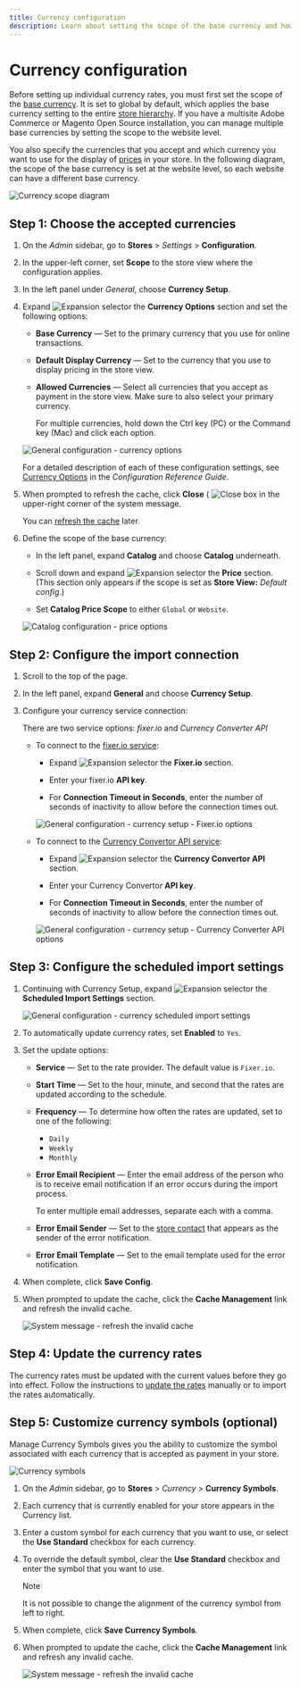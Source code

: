 ```yaml
---
title: Currency configuration
description: Learn about setting the scope of the base currency and how to specify the currencies that you accept and the currency you want to use for price display.
---
```

# Currency configuration

Before setting up individual currency rates, you must first set the scope of the [base currency](https://docs.magento.com/user-guide/configuration/general/currency-setup.html). It is set to global by default, which applies the base currency setting to the entire [store hierarchy](../getting-started/websites-stores-views.md). If you have a multisite Adobe Commerce or Magento Open Source installation, you can manage multiple base currencies by setting the scope to the website level.

You also specify the currencies that you accept and which currency you want to use for the display of [prices](../catalog/catalog-price-scope.md) in your store. In the following diagram, the scope of the base currency is set at the website level, so each website can have a different base currency.

![Currency scope diagram](./assets/scope-currency-config.svg)<!-- {: "width=600px"} -->

## Step 1: Choose the accepted currencies

1. On the _Admin_ sidebar, go to **Stores** > _Settings_ > **Configuration**.

1. In the upper-left corner, set **Scope** to the store view where the configuration applies.

1. In the left panel under _General_, choose **Currency Setup**.

1. Expand ![Expansion selector](../assets/icon-display-expand.png) the **Currency Options** section and set the following options:

   - **Base Currency** — Set to the primary currency that you use for online transactions.

   - **Default Display Currency** — Set to the currency that you use to display pricing in the store view.

   - **Allowed Currencies** — Select all currencies that you accept as payment in the store view. Make sure to also select your primary currency.

      For multiple currencies, hold down the Ctrl key (PC) or the Command key (Mac) and click each option.

   ![General configuration - currency options](../configuration-reference/general/assets/currency-setup-currency-options.png)<!-- zoom -->

   For a detailed description of each of these configuration settings, see [Currency Options](https://docs.magento.com/user-guide/configuration/general/currency-setup.html) in the _Configuration Reference Guide_.

1. When prompted to refresh the cache, click **Close** ( ![Close box](../assets/icon-close-x.png) in the upper-right corner of the system message.

   You can [refresh the cache](https://docs.magento.com/user-guide/system/cache-management.html) later.

1. Define the scope of the base currency:

   - In the left panel, expand **Catalog** and choose **Catalog** underneath.

   - Scroll down and expand ![Expansion selector](../assets/icon-display-expand.png) the **Price** section. (This section only appears if the scope is set as **Store View:** _Default config_.)

   - Set **Catalog Price Scope** to either `Global` or `Website`.

   ![Catalog configuration - price options](../configuration-reference/catalog/assets/catalog-price.png)<!-- zoom -->

## Step 2: Configure the import connection

1. Scroll to the top of the page.

1. In the left panel, expand **General** and choose **Currency Setup**.

1. Configure your currency service connection:

   There are two service options: _fixer.io_ and _Currency Converter API_

   - To connect to the [fixer.io service](https://fixer.io/):

      - Expand ![Expansion selector](../assets/icon-display-expand.png) the **Fixer.io** section.

      - Enter your fixer.io **API key**.

      - For **Connection Timeout in Seconds**, enter the number of seconds of inactivity to allow before the connection times out.

      ![General configuration - currency setup - Fixer.io options](./assets/config-general-currency-setup-fixerio.png)<!-- zoom -->

   - To connect to the [Currency Convertor API service](https://free.currencyconverterapi.com/):

      - Expand ![Expansion selector](../assets/icon-display-expand.png) the **Currency Convertor API** section.

      - Enter your Currency Convertor **API key**.

      - For **Connection Timeout in Seconds**, enter the number of seconds of inactivity to allow before the connection times out.

      ![General configuration - currency setup - Currency Converter API options](../configuration-reference/general/assets/currency-setup-converter.png)<!-- zoom -->

## Step 3: Configure the scheduled import settings

1. Continuing with Currency Setup, expand ![Expansion selector](../assets/icon-display-expand.png) the **Scheduled Import Settings** section.

   ![General configuration - currency scheduled import settings](../configuration-reference/general/assets/currency-setup-scheduled-import-settings.png)<!-- zoom -->

1. To automatically update currency rates, set **Enabled** to `Yes`.

1. Set the update options:

   - **Service** — Set to the rate provider. The default value is `Fixer.io`.

   - **Start Time** — Set to the hour, minute, and second that the rates are updated according to the schedule.

   - **Frequency** — To determine how often the rates are updated, set to one of the following:

      - `Daily`
      - `Weekly`
      - `Monthly`

   - **Error Email Recipient** — Enter the email address of the person who is to receive email notification if an error occurs during the import process.

      To enter multiple email addresses, separate each with a comma.

   - **Error Email Sender** — Set to the [store contact](https://docs.magento.com/user-guide/stores/store-email-addresses.html) that appears as the sender of the error notification.

   - **Error Email Template** — Set to the email template used for the error notification.

1. When complete, click **Save Config**.

1. When prompted to update the cache, click the **Cache Management** link and refresh the invalid cache.

   ![System message - refresh the invalid cache](./assets/msg-cache-management.png)<!-- zoom -->

## Step 4: Update the currency rates

The currency rates must be updated with the current values before they go into effect. Follow the instructions to [update the rates](currency-update.md) manually or to import the rates automatically. 

## Step 5: Customize currency symbols (optional)

Manage Currency Symbols gives you the ability to customize the symbol associated with each currency that is accepted as payment in your store.

![Currency symbols](./assets/stores-currency-symbols.png)<!-- zoom -->

1. On the _Admin_ sidebar, go to **Stores** > _Currency_ > **Currency Symbols**.

1. Each currency that is currently enabled for your store appears in the Currency list.

1. Enter a custom symbol for each currency that you want to use, or select the **Use Standard** checkbox for each currency.

1. To override the default symbol, clear the **Use Standard** checkbox and enter the symbol that you want to use.

   >[!NOTE]
   >
   >It is not possible to change the alignment of the currency symbol from left to right.

1. When complete, click **Save Currency Symbols**.

1. When prompted to update the cache, click the **Cache Management** link and refresh any invalid cache.

   ![System message - refresh the invalid cache](./assets/msg-cache-management.png)<!-- zoom -->
